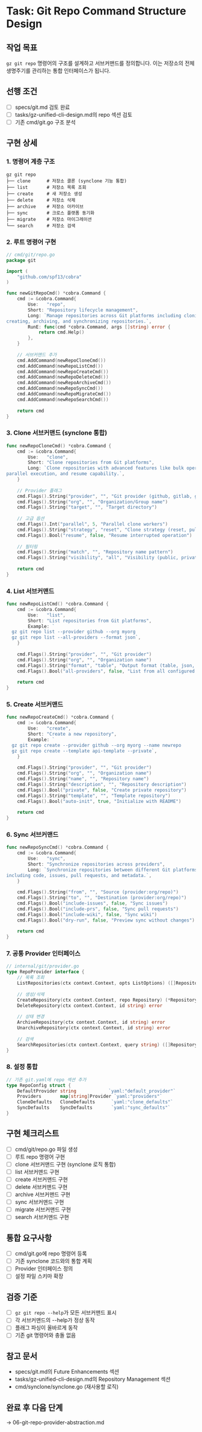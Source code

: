 # Task: Git Repo Command Structure Design

## 작업 목표
`gz git repo` 명령어의 구조를 설계하고 서브커맨드를 정의합니다. 이는 저장소의 전체 생명주기를 관리하는 통합 인터페이스가 됩니다.

## 선행 조건
- [ ] specs/git.md 검토 완료
- [ ] tasks/gz-unified-cli-design.md의 repo 섹션 검토
- [ ] 기존 cmd/git.go 구조 분석

## 구현 상세

### 1. 명령어 계층 구조
```
gz git repo
├── clone      # 저장소 클론 (synclone 기능 통합)
├── list       # 저장소 목록 조회
├── create     # 새 저장소 생성
├── delete     # 저장소 삭제
├── archive    # 저장소 아카이브
├── sync       # 크로스 플랫폼 동기화
├── migrate    # 저장소 마이그레이션
└── search     # 저장소 검색
```

### 2. 루트 명령어 구현
```go
// cmd/git/repo.go
package git

import (
    "github.com/spf13/cobra"
)

func newGitRepoCmd() *cobra.Command {
    cmd := &cobra.Command{
        Use:   "repo",
        Short: "Repository lifecycle management",
        Long: `Manage repositories across Git platforms including cloning, 
creating, archiving, and synchronizing repositories.`,
        RunE: func(cmd *cobra.Command, args []string) error {
            return cmd.Help()
        },
    }
    
    // 서브커맨드 추가
    cmd.AddCommand(newRepoCloneCmd())
    cmd.AddCommand(newRepoListCmd())
    cmd.AddCommand(newRepoCreateCmd())
    cmd.AddCommand(newRepoDeleteCmd())
    cmd.AddCommand(newRepoArchiveCmd())
    cmd.AddCommand(newRepoSyncCmd())
    cmd.AddCommand(newRepoMigrateCmd())
    cmd.AddCommand(newRepoSearchCmd())
    
    return cmd
}
```

### 3. Clone 서브커맨드 (synclone 통합)
```go
func newRepoCloneCmd() *cobra.Command {
    cmd := &cobra.Command{
        Use:   "clone",
        Short: "Clone repositories from Git platforms",
        Long: `Clone repositories with advanced features like bulk operations,
parallel execution, and resume capability.`,
    }
    
    // Provider 플래그
    cmd.Flags().String("provider", "", "Git provider (github, gitlab, gitea)")
    cmd.Flags().String("org", "", "Organization/Group name")
    cmd.Flags().String("target", "", "Target directory")
    
    // 고급 옵션
    cmd.Flags().Int("parallel", 5, "Parallel clone workers")
    cmd.Flags().String("strategy", "reset", "Clone strategy (reset, pull, fetch)")
    cmd.Flags().Bool("resume", false, "Resume interrupted operation")
    
    // 필터링
    cmd.Flags().String("match", "", "Repository name pattern")
    cmd.Flags().String("visibility", "all", "Visibility (public, private, all)")
    
    return cmd
}
```

### 4. List 서브커맨드
```go
func newRepoListCmd() *cobra.Command {
    cmd := &cobra.Command{
        Use:   "list",
        Short: "List repositories from Git platforms",
        Example: `
  gz git repo list --provider github --org myorg
  gz git repo list --all-providers --format json`,
    }
    
    cmd.Flags().String("provider", "", "Git provider")
    cmd.Flags().String("org", "", "Organization name")
    cmd.Flags().String("format", "table", "Output format (table, json, yaml)")
    cmd.Flags().Bool("all-providers", false, "List from all configured providers")
    
    return cmd
}
```

### 5. Create 서브커맨드
```go
func newRepoCreateCmd() *cobra.Command {
    cmd := &cobra.Command{
        Use:   "create",
        Short: "Create a new repository",
        Example: `
  gz git repo create --provider github --org myorg --name newrepo
  gz git repo create --template api-template --private`,
    }
    
    cmd.Flags().String("provider", "", "Git provider")
    cmd.Flags().String("org", "", "Organization name")
    cmd.Flags().String("name", "", "Repository name")
    cmd.Flags().String("description", "", "Repository description")
    cmd.Flags().Bool("private", false, "Create private repository")
    cmd.Flags().String("template", "", "Template repository")
    cmd.Flags().Bool("auto-init", true, "Initialize with README")
    
    return cmd
}
```

### 6. Sync 서브커맨드
```go
func newRepoSyncCmd() *cobra.Command {
    cmd := &cobra.Command{
        Use:   "sync",
        Short: "Synchronize repositories across providers",
        Long: `Synchronize repositories between different Git platforms,
including code, issues, pull requests, and metadata.`,
    }
    
    cmd.Flags().String("from", "", "Source (provider:org/repo)")
    cmd.Flags().String("to", "", "Destination (provider:org/repo)")
    cmd.Flags().Bool("include-issues", false, "Sync issues")
    cmd.Flags().Bool("include-prs", false, "Sync pull requests")
    cmd.Flags().Bool("include-wiki", false, "Sync wiki")
    cmd.Flags().Bool("dry-run", false, "Preview sync without changes")
    
    return cmd
}
```

### 7. 공통 Provider 인터페이스
```go
// internal/git/provider.go
type RepoProvider interface {
    // 목록 조회
    ListRepositories(ctx context.Context, opts ListOptions) ([]Repository, error)
    
    // 생성/삭제
    CreateRepository(ctx context.Context, repo Repository) (*Repository, error)
    DeleteRepository(ctx context.Context, id string) error
    
    // 상태 변경
    ArchiveRepository(ctx context.Context, id string) error
    UnarchiveRepository(ctx context.Context, id string) error
    
    // 검색
    SearchRepositories(ctx context.Context, query string) ([]Repository, error)
}
```

### 8. 설정 통합
```go
// 기존 git.yaml에 repo 섹션 추가
type RepoConfig struct {
    DefaultProvider string            `yaml:"default_provider"`
    Providers       map[string]Provider `yaml:"providers"`
    CloneDefaults   CloneDefaults      `yaml:"clone_defaults"`
    SyncDefaults    SyncDefaults       `yaml:"sync_defaults"`
}
```

## 구현 체크리스트
- [ ] cmd/git/repo.go 파일 생성
- [ ] 루트 repo 명령어 구현
- [ ] clone 서브커맨드 구현 (synclone 로직 통합)
- [ ] list 서브커맨드 구현
- [ ] create 서브커맨드 구현
- [ ] delete 서브커맨드 구현
- [ ] archive 서브커맨드 구현
- [ ] sync 서브커맨드 구현
- [ ] migrate 서브커맨드 구현
- [ ] search 서브커맨드 구현

## 통합 요구사항
- [ ] cmd/git.go에 repo 명령어 등록
- [ ] 기존 synclone 코드와의 통합 계획
- [ ] Provider 인터페이스 정의
- [ ] 설정 파일 스키마 확장

## 검증 기준
- [ ] `gz git repo --help`가 모든 서브커맨드 표시
- [ ] 각 서브커맨드의 --help가 정상 동작
- [ ] 플래그 파싱이 올바르게 동작
- [ ] 기존 git 명령어와 충돌 없음

## 참고 문서
- specs/git.md의 Future Enhancements 섹션
- tasks/gz-unified-cli-design.md의 Repository Management 섹션
- cmd/synclone/synclone.go (재사용할 로직)

## 완료 후 다음 단계
→ 06-git-repo-provider-abstraction.md